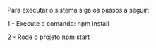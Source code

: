 Para executar o sistema siga os passos a seguir:

1 - Execute o comando:
npm install

2 - Rode o projeto
npm start